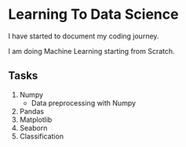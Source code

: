 # Learning To Data Science

I have started to document my coding journey.

I am doing Machine Learning starting from Scratch.

## Tasks
1. Numpy
     - Data preprocessing with Numpy
2. Pandas
3. Matplotlib
4. Seaborn
5. Classification